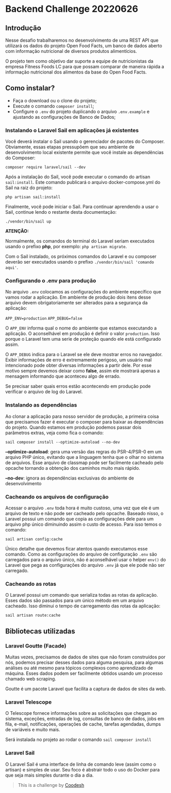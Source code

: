 # Backend Challenge 20220626


## Introdução

Nesse desafio trabalharemos no desenvolvimento de uma REST API que utilizará os dados do projeto Open Food Facts, um banco de dados aberto com informação nutricional de diversos produtos alimentícios.

O projeto tem como objetivo dar suporte a equipe de nutricionistas da empresa Fitness Foods LC para que possam comparar de maneira rápida a informação nutricional dos alimentos da base do Open Food Facts.

## Como instalar?

- Faça o download ou o clone do projeto;
- Execute o comando ```composer install```;
- Configure o ```.env``` do projeto duplicando o arquivo ```.env.example``` e ajustando as configurações de Banco de Dados;

### Instalando o Laravel Sail em aplicações já existentes

Você deverá instalar o Sail usando o gerenciador de pacotes do Composer. Obviamente, essas etapas pressupõem que seu ambiente de desenvolvimento local existente permite que você instale as dependências do Composer:

```composer require laravel/sail --dev```

Após a instalação do Sail, você pode executar o comando do artisan ```sail:install```. Este comando publicará o arquivo docker-compose.yml do Sail na raiz do projeto:

```php artisan sail:install```

Finalmente, você pode iniciar o Sail. Para continuar aprendendo a usar o Sail, continue lendo o restante desta documentação:

```./vendor/bin/sail up```

**ATENÇÃO:** 

Normalmente, os comandos do terminal do Laravel seriam executados usando o prefixo **php**, por exemplo: ```php artisan migrate```.

Com o Sail instalado, os próximos comandos do Laravel e ou composer deverão ser executados usando o prefixo ```./vendor/bin/sail 'comando aqui'```.

###  Configurando o .env para produção

No arquivo ```.env``` colocamos as configurações do ambiente específico que vamos rodar a aplicação. Em ambiente de produção dois itens desse arquivo devem obrigatoriamente ser alterados para a segurança da aplicação:

```APP_ENV=production```
```APP_DEBUG=false```

O ```APP_ENV``` informa qual o nome do ambiente que estamos executando a aplicação. O aconselhável em produção é definir o valor ```production```. Isso porque o Laravel tem uma serie de proteção quando ele está configurado assim.

O ```APP_DEBUG``` indica para o Laravel se ele deve mostrar erros no navegador. Exibir informações de erro é extremamente perigoso, um usuário mal intencionado pode obter diversas informações a partir dele. Por esse motivo sempre devemos deixar como **false**, assim ele mostrará apenas a mensagem informando que aconteceu algo de errado.

Se precisar saber quais erros estão acontecendo em produção pode verificar o arquivo de log do Laravel.


### Instalando as dependências

Ao clonar a aplicação para nosso servidor de produção, a primeira coisa que precisamos fazer é executar o composer para baixar as dependências do projeto. Quando estamos em produção podemos passar dois parâmetros extras, veja como fica o comando:

```sail composer install --optimize-autoload --no-dev```

**–optimize-autoload**: gera uma versão das regras do PSR-4/PSR-0 em um arquivo PHP único, evitando que a linguagem tenha que o olhar no sistema de arquivos. Esse arquivo de classmap pode ser facilmente cacheado pelo opcache tornando a obtenção dos caminhos muito mais rápido.

**–no-dev**: ignora as dependências exclusivas do ambiente de desenvolvimento

### Cacheando os arquivos de configuração

Acessar o arquivo ```.env``` toda hora é muito custoso, uma vez que ele é um arquivo de texto e não pode ser cacheado pelo opcache. Baseado nisso, o Laravel possui um comando que copia as configurações dele para um arquivo php único diminuindo assim o custo de acesso. Para isso temos o comando:

```sail artisan config:cache```

Único detalhe que devemos ficar atentos quando executamos esse comando. Como as configurações do arquivo de configuração ```.env``` são carregados para o arquivo único, não é aconselhável usar o helper ```env()``` do Laravel que pega as configurações do arquivo ```.env``` já que ele pode não ser carregado.

### Cacheando as rotas

O Laravel possui um comando que serializa todas as rotas da aplicação. Esses dados são passados para um único método em um arquivo cacheado. Isso diminui o tempo de carregamento das rotas da aplicação:

```sail artisan route:cache```

## Bibliotecas utilizadas

### Laravel Goutte (Facade)

Muitas vezes, precisamos de dados de sites que não foram construídos por nós, podemos precisar desses dados para alguma pesquisa, para algumas análises ou até mesmo para tópicos complexos como aprendizado de máquina. Esses dados podem ser facilmente obtidos usando um processo chamado web scraping.

Goutte é um pacote Laravel que facilita a captura de dados de sites da web.

### Laravel Telescope

O Telescope fornece informações sobre as solicitações que chegam ao sistema, exceções, entradas de log, consultas de banco de dados, jobs em fila, e-mail, notificações, operações de cache, tarefas agendadas, dumps de variáveis e muito mais.

Será instalada no projeto ao rodar o comando ```sail composer install```

### Laravel Sail

O Laravel Sail é uma interface de linha de comando leve (assim como o artisan) e simples de usar. Seu foco é abstrair todo o uso do Docker para que seja mais simples durante o dia a dia.

>  This is a challenge by [Coodesh](https://coodesh.com/)
